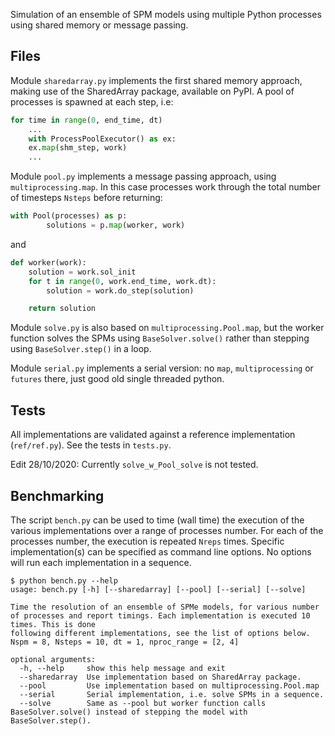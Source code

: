 Simulation of an ensemble of SPM models using multiple Python processes using shared memory or message passing.

## Files
Module `sharedarray.py` implements the first shared memory approach, making use of the SharedArray package, available on PyPI. A pool of processes is spawned at each step, i.e:
```python
for time in range(0, end_time, dt)
    ...
    with ProcessPoolExecutor() as ex:
    ex.map(shm_step, work)
    ...
```

Module `pool.py` implements a message passing approach, using `multiprocessing.map`.
In this case processes work through the total number of timesteps `Nsteps` before 
returning:
```python
with Pool(processes) as p:
        solutions = p.map(worker, work)
```
and 
```python
def worker(work):
    solution = work.sol_init
    for t in range(0, work.end_time, work.dt):
        solution = work.do_step(solution)

    return solution
```

Module `solve.py` is also based on `multiprocessing.Pool.map`, but the worker function 
solves the SPMs using `BaseSolver.solve()` rather than stepping using `BaseSolver.step()`
in a loop.

Module `serial.py` implements a serial version: no `map`, `multiprocessing` or `futures` there, just good old single threaded python.

## Tests
All implementations are validated against a reference implementation (`ref/ref.py`).
See the tests in `tests.py`.

Edit 28/10/2020: Currently `solve_w_Pool_solve` is not tested.

## Benchmarking

The script `bench.py` can be used to time (wall time) the execution of the various implementations over a range of processes number. For each of the processes number, the execution is repeated `Nreps` times. Specific implementation(s) can be specified as command line options. No options will run each implementation in a sequence.

```shell
$ python bench.py --help
usage: bench.py [-h] [--sharedarray] [--pool] [--serial] [--solve]

Time the resolution of an ensemble of SPMe models, for various number of processes and report timings. Each implementation is executed 10 times. This is done
following different implementations, see the list of options below. Nspm = 8, Nsteps = 10, dt = 1, nproc_range = [2, 4]

optional arguments:
  -h, --help     show this help message and exit
  --sharedarray  Use implementation based on SharedArray package.
  --pool         Use implementation based on multiprocessing.Pool.map
  --serial       Serial implementation, i.e. solve SPMs in a sequence.
  --solve        Same as --pool but worker function calls BaseSolver.solve() instead of stepping the model with BaseSolver.step().
```
